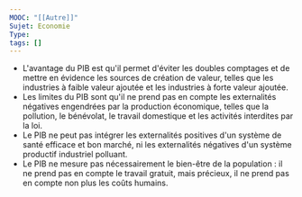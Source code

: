 ```yaml
---
MOOC: "[[Autre]]"
Sujet: Economie
Type: 
tags: []
---
```

- L'avantage du PIB est qu'il permet d'éviter les doubles comptages et de mettre en évidence les sources de création de valeur, telles que les industries à faible valeur ajoutée et les industries à forte valeur ajoutée.
- Les limites du PIB sont qu'il ne prend pas en compte les externalités négatives engendrées par la production économique, telles que la pollution, le bénévolat, le travail domestique et les activités interdites par la loi.
- Le PIB ne peut pas intégrer les externalités positives d'un système de santé efficace et bon marché, ni les externalités négatives d'un système productif industriel polluant.
- Le PIB ne mesure pas nécessairement le bien-être de la population : il ne prend pas en compte le travail gratuit, mais précieux, il ne prend pas en compte non plus les coûts humains. 